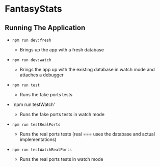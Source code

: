 # FantasyStats

## Running The Application

- `npm run dev:fresh`

  - Brings up the app with a fresh database

- `npm run dev:watch`

  - Brings the app up with the existing database in watch mode and attaches a debugger

- `npm run test`

  - Runs the fake ports tests

- `npm run testWatch'

  - Runs the fake ports tests in watch mode

- `npm run testRealPorts`

  - Runs the real ports tests (real === uses the database and actual implementations)

- `npm run testWatchRealPorts`
  - Runs the real ports tests in watch mode
